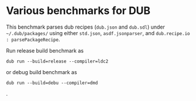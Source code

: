 # Various benchmarks for DUB

This benchmark parses dub recipes (`dub.json` and `dub.sdl`) under
`~/.dub/packages/` using either `std.json`, `asdf.jsonparser`, and
`dub.recipe.io : parsePackageRecipe`.

Run release build benchmark as

`dub run --build=release --compiler=ldc2`

or debug build benchmark as

`dub run --build=debu --compiler=dmd`

.
